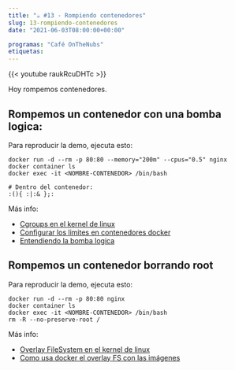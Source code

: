 ```yaml
---
title: "☕️ #13 - Rompiendo contenedores"
slug: 13-rompiendo-contenedores
date: "2021-06-03T08:00:00+00:00"

programas: "Café OnTheNubs"
etiquetas:
---
```


{{< youtube raukRcuDHTc >}}

Hoy rompemos contenedores.

## Rompemos un contenedor con una bomba logica:
Para reproducir la demo, ejecuta esto:
```
docker run -d --rm -p 80:80 --memory="200m" --cpus="0.5" nginx
docker container ls
docker exec -it <NOMBRE-CONTENEDOR> /bin/bash

# Dentro del contenedor:
:(){ :|:& };:
```

Más info:
* [Cgroups en el kernel de linux](https://man7.org/linux/man-pages/man7/cgroups.7.html)
* [Configurar los limites en contenedores docker](https://docs.docker.com/config/containers/resource_constraints/)
* [Entendiendo la bomba logica](https://oper.io/?p=understanding_the_bash_fork_bomb)

## Rompemos un contenedor borrando root
Para reproducir la demo, ejecuta esto:
```
docker run -d --rm -p 80:80 nginx
docker container ls
docker exec -it <NOMBRE-CONTENEDOR> /bin/bash
rm -R --no-preserve-root /
```

Más info:
* [Overlay FileSystem en el kernel de linux](https://www.kernel.org/doc/html/latest/filesystems/overlayfs.html)
* [Como usa docker el overlay FS con las imágenes](https://docs.docker.com/storage/storagedriver/overlayfs-driver/#how-the-overlay-driver-works)
